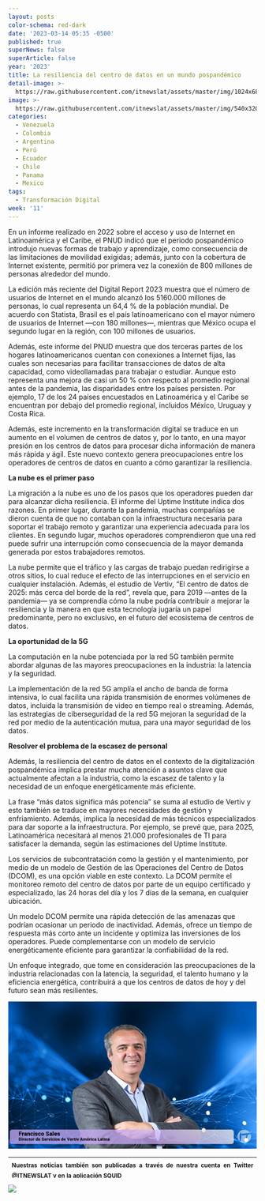 ```yaml
---
layout: posts
color-schema: red-dark
date: '2023-03-14 05:35 -0500'
published: true
superNews: false
superArticle: false
year: '2023'
title: La resiliencia del centro de datos en un mundo pospandémico
detail-image: >-
  https://raw.githubusercontent.com/itnewslat/assets/master/img/1024x680/francisco-sales-g.jpg
image: >-
  https://raw.githubusercontent.com/itnewslat/assets/master/img/540x320/francisco-sales-p.jpg
categories:
  - Venezuela
  - Colombia
  - Argentina
  - Perú
  - Ecuador
  - Chile
  - Panama
  - Mexico
tags:
  - Transformación Digital
week: '11'
---
```

En un informe realizado en 2022 sobre el acceso y uso de Internet en Latinoamérica y el Caribe, el PNUD indicó que el periodo pospandémico introdujo nuevas formas de trabajo y aprendizaje, como consecuencia de las limitaciones de movilidad exigidas; además, junto con la cobertura de Internet existente, permitió por primera vez la conexión de 800 millones de personas alrededor del mundo.

La edición más reciente del Digital Report 2023 muestra que el número de usuarios de Internet en el mundo alcanzó los 5160.000 millones de personas, lo cual representa un 64,4 % de la población mundial. De acuerdo con Statista, Brasil es el país latinoamericano con el mayor número de usuarios de Internet —con 180 millones—, mientras que México ocupa el segundo lugar en la región, con 100 millones de usuarios.

Además, este informe del PNUD muestra que dos terceras partes de los hogares latinoamericanos cuentan con conexiones a Internet fijas, las cuales son necesarias para facilitar transacciones de datos de alta capacidad, como videollamadas para trabajar o estudiar. Aunque esto representa una mejora de casi un 50 % con respecto al promedio regional antes de la pandemia, las disparidades entre los países persisten. Por ejemplo, 17 de los 24 países encuestados en Latinoamérica y el Caribe se encuentran por debajo del promedio regional, incluidos México, Uruguay y Costa Rica.

Además, este incremento en la transformación digital se traduce en un aumento en el volumen de centros de datos y, por lo tanto, en una mayor presión en los centros de datos para procesar dicha información de manera más rápida y ágil. Este nuevo contexto genera preocupaciones entre los operadores de centros de datos en cuanto a cómo garantizar la resiliencia.

**La nube es el primer paso**

La migración a la nube es uno de los pasos que los operadores pueden dar para alcanzar dicha resiliencia. El informe del Uptime Institute indica dos razones. En primer lugar, durante la pandemia, muchas compañías se dieron cuenta de que no contaban con la infraestructura necesaria para soportar el trabajo remoto y garantizar una experiencia adecuada para los clientes. En segundo lugar, muchos operadores comprendieron que una red puede sufrir una interrupción como consecuencia de la mayor demanda generada por estos trabajadores remotos.

La nube permite que el tráfico y las cargas de trabajo puedan redirigirse a otros sitios, lo cual reduce el efecto de las interrupciones en el servicio en cualquier instalación. Además, el estudio de Vertiv, “El centro de datos de 2025: más cerca del borde de la red”, revela que, para 2019 —antes de la pandemia— ya se comprendía cómo la nube podría contribuir a mejorar la resiliencia y la manera en que esta tecnología jugaría un papel predominante, pero no exclusivo, en el futuro del ecosistema de centros de datos.

**La oportunidad de la 5G**

La computación en la nube potenciada por la red 5G también permite abordar algunas de las mayores preocupaciones en la industria: la latencia y la seguridad.

La implementación de la red 5G amplía el ancho de banda de forma intensiva, lo cual facilita una rápida transmisión de enormes volúmenes de datos, incluida la transmisión de video en tiempo real o streaming. Además, las estrategias de ciberseguridad de la red 5G mejoran la seguridad de la red por medio de la autenticación mutua, para una mayor seguridad de los datos.

**Resolver el problema de la escasez de personal**

Además, la resiliencia del centro de datos en el contexto de la digitalización pospandémica implica prestar mucha atención a asuntos clave que actualmente afectan a la industria, como la escasez de talento y la necesidad de un enfoque energéticamente más eficiente.

La frase “más datos significa más potencia” se suma al estudio de Vertiv y esto también se traduce en mayores necesidades de gestión y enfriamiento. Además, implica la necesidad de más técnicos especializados para dar soporte a la infraestructura. Por ejemplo, se prevé que, para 2025, Latinoamérica necesitará al menos 21.000 profesionales de TI para satisfacer la demanda, según las estimaciones del Uptime Institute.

Los servicios de subcontratación como la gestión y el mantenimiento, por medio de un modelo de Gestión de las Operaciones del Centro de Datos (DCOM), es una opción viable en este contexto. La DCOM permite el monitoreo remoto del centro de datos por parte de un equipo certificado y especializado, las 24 horas del día y los 7 días de la semana, en cualquier ubicación.

Un modelo DCOM permite una rápida detección de las amenazas que podrían ocasionar un periodo de inactividad. Además, ofrece un tiempo de respuesta más corto ante un incidente y optimiza las inversiones de los operadores. Puede complementarse con un modelo de servicio energéticamente eficiente para garantizar la confiabilidad de la red.

Un enfoque integrado, que tome en consideración las preocupaciones de la industria relacionadas con la latencia, la seguridad, el talento humano y la eficiencia energética, contribuirá a que los centros de datos de hoy y del futuro sean más resilientes.

![](https://raw.githubusercontent.com/itnewslat/assets/master/img/540x320/francisco-sales-p.jpg)

<table style="height: 42px;" width="569">
<tbody>
<tr>
<td style="text-align: justify;"><sub><strong>Nuestras noticias también son publicadas a través de nuestra cuenta en Twitter <a href="https://twitter.com/itnewslat?lang=es">@ITNEWSLAT</a> y en la aplicación <a href="https://squidapp.co/en/">SQUID</a></strong></sub></td>
</tr>
</tbody>
</table>
<img src="https://tracker.metricool.com/c3po.jpg?hash=56f88a41e39ab42c063cc51676587a04"/>